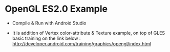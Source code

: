 OpenGL ES2.0 Example
====================

- Compile & Run with Android Studio

- It is addition of Vertex color-attribute & Texture example,
  on top of GLES basic training on the link below :
  http://developer.android.com/training/graphics/opengl/index.html
